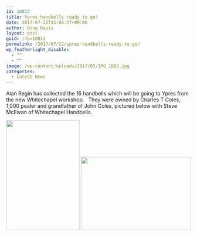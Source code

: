 ```yaml
---
id: 10813
title: Ypres handbells ready to go!
date: 2017-07-22T15:06:37+00:00
author: Doug Davis
layout: post
guid: /?p=10813
permalink: /2017/07/22/ypres-handbells-ready-to-go/
wp_featherlight_disable:
  - ""
  - ""
image: /wp-content/uploads/2017/07/IMG_1882.jpg
categories:
  - Latest News
---
```

Alan Regin has collected the 16 handbells which will be going to Ypres from the new Whitechapel workshop.   They were owned by Charles T Coles, 1,000 pealer and grandfather of John Coles, pictured below with Steve McEwan of Whitechapel Handbells.

<p style="text-align: center;">
  <a href="https://cccbr.org.uk/wp-content/uploads/2017/07/IMG_1882.jpg"><img loading="lazy" class="alignnone size-medium wp-image-10814" src="https://cccbr.org.uk/wp-content/uploads/2017/07/IMG_1882-200x300.jpg" alt="" width="200" height="300" srcset="https://cccbr.org.uk/wp-content/uploads/2017/07/IMG_1882-200x300.jpg 200w, https://cccbr.org.uk/wp-content/uploads/2017/07/IMG_1882.jpg 682w, https://cccbr.org.uk/wp-content/uploads/2017/07/IMG_1882-300x450.jpg 300w, https://cccbr.org.uk/wp-content/uploads/2017/07/IMG_1882-600x901.jpg 600w" sizes="(max-width: 200px) 100vw, 200px" /></a> <a href="https://cccbr.org.uk/wp-content/uploads/2017/07/IMG_1883.jpg"><img loading="lazy" class="alignnone size-medium wp-image-10815" src="https://cccbr.org.uk/wp-content/uploads/2017/07/IMG_1883-300x200.jpg" alt="" width="300" height="200" srcset="https://cccbr.org.uk/wp-content/uploads/2017/07/IMG_1883-300x200.jpg 300w, https://cccbr.org.uk/wp-content/uploads/2017/07/IMG_1883-768x512.jpg 768w, https://cccbr.org.uk/wp-content/uploads/2017/07/IMG_1883-1024x682.jpg 1024w, https://cccbr.org.uk/wp-content/uploads/2017/07/IMG_1883-600x400.jpg 600w, https://cccbr.org.uk/wp-content/uploads/2017/07/IMG_1883.jpg 1280w" sizes="(max-width: 300px) 100vw, 300px" /></a>
</p>

&nbsp;
